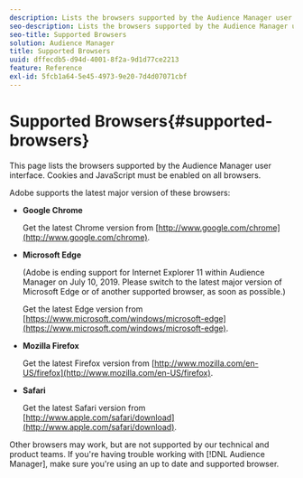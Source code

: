 ```yaml
---
description: Lists the browsers supported by the Audience Manager user interface. Cookies and JavaScript must be enabled on all browsers.
seo-description: Lists the browsers supported by the Audience Manager user interface. Cookies and JavaScript must be enabled on all browsers.
seo-title: Supported Browsers
solution: Audience Manager
title: Supported Browsers
uuid: dffecdb5-d94d-4001-8f2a-9d1d77ce2213
feature: Reference
exl-id: 5fcb1a64-5e45-4973-9e20-7d4d07071cbf
---
```

# Supported Browsers{#supported-browsers}

This page lists the browsers supported by the Audience Manager user interface. Cookies and JavaScript must be enabled on all browsers.

<!-- 

c_supported_browsers.xml

 -->

Adobe supports the latest major version of these browsers:

* **Google Chrome**

  Get the latest Chrome version from [http://www.google.com/chrome](http://www.google.com/chrome).

* **Microsoft Edge** 
  
  (Adobe is ending support for Internet Explorer 11 within Audience Manager on July 10, 2019. Please switch to the latest major version of Microsoft Edge or of another supported browser, as soon as possible.)

  Get the latest Edge version from [https://www.microsoft.com/windows/microsoft-edge](https://www.microsoft.com/windows/microsoft-edge).

* **Mozilla Firefox**

  Get the latest Firefox version from [http://www.mozilla.com/en-US/firefox](http://www.mozilla.com/en-US/firefox).

* **Safari**
  
  Get the latest Safari version from [http://www.apple.com/safari/download](http://www.apple.com/safari/download). 

Other browsers may work, but are not supported by our technical and product teams. If you're having trouble working with [!DNL Audience Manager], make sure you're using an up to date and supported browser.
